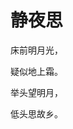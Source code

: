 <!DOCTYPE html>
<html lang="en">
<head>
    <meta charset="UTF-8">
    <style type="text/css">
        body{
            background-image:url('./images/1.jpeg');
        }
    </style>
</head>
<body>
<h1>静夜思</h1>
<p>床前明月光，</p>
<p>疑似地上霜。</p>
<p>举头望明月，</p>
<p>低头思故乡。</p>
</body>
</html>
